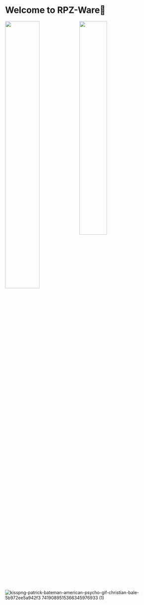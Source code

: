 # Welcome to RPZ-Ware👋

<img align="left" width="47%" src="https://github-readme-stats.vercel.app/api?username=Rapunzel-ware&show_icons=true&theme=dark" />

<img align="left" width="42%" src="https://github-readme-stats.vercel.app/api/top-langs/?username=Rapunzel-ware&layout=compact&theme=dark" />




![kisspng-patrick-bateman-american-psycho-gif-christian-bale-5b972ee5a942f3 7419089515366345976933 (1)](https://user-images.githubusercontent.com/96635023/230746484-ca67261d-82d9-4227-8487-19ffae0c3ece.png)



